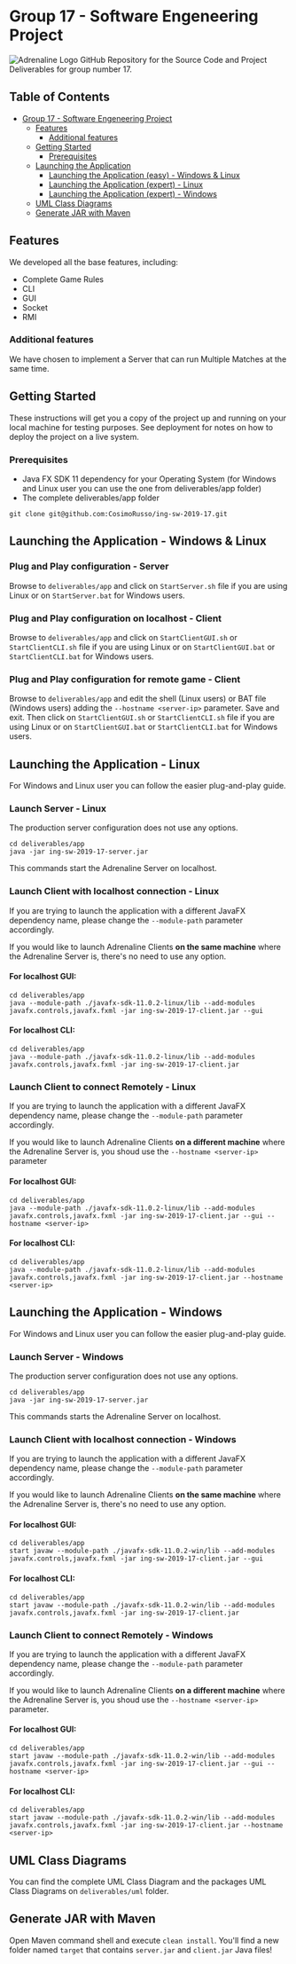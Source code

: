 
# Group 17 - Software Engeneering Project
![Adrenaline Logo](https://i.imgur.com/qTDyecy.png)
GitHub Repository for the Source Code and Project Deliverables for group number 17.
## Table of Contents
- [Group 17 - Software Engeneering Project](#group-17---software-engeneering-project)
  * [Features](#features)
    + [Additional features](#additional-features)
  * [Getting Started](#getting-started)
    + [Prerequisites](#prerequisites)
  * [Launching the Application](#launching-the-application---windows--linux)
    + [Launching the Application (easy) - Windows & Linux](#launching-the-application---windows--linux)
    + [Launching the Application (expert) - Linux](#launching-the-application---linux)
    + [Launching the Application (expert) - Windows](#launching-the-application---windows)
  * [UML Class Diagrams](#uml-class-diagrams)
  * [Generate JAR with Maven](#generate-jar-with-maven)


## Features

We developed all the base features, including:
- Complete Game Rules
- CLI
- GUI
- Socket
- RMI

### Additional features

We have chosen to implement a Server that can run Multiple Matches at the same time.

## Getting Started

These instructions will get you a copy of the project up and running on your local machine for testing purposes. See deployment for notes on how to deploy the project on a live system.

### Prerequisites

- Java FX SDK 11 dependency for your Operating System (for Windows and Linux user you can use the one from deliverables/app folder)
- The complete deliverables/app folder

```
git clone git@github.com:CosimoRusso/ing-sw-2019-17.git
```
## Launching the Application - Windows & Linux
### Plug and Play configuration - Server
Browse to `deliverables/app`  and click on `StartServer.sh` file if you are using Linux or on  `StartServer.bat` for Windows users.

### Plug and Play configuration on localhost - Client
Browse to `deliverables/app`  and click on `StartClientGUI.sh` or `StartClientCLI.sh` file if you are using Linux or on  `StartClientGUI.bat` or `StartClientCLI.bat` for Windows users.
### Plug and Play configuration for remote game - Client
Browse to `deliverables/app`  and edit the shell (Linux users) or BAT file (Windows users) adding the  `--hostname <server-ip>` parameter. Save and exit.
Then click on `StartClientGUI.sh` or `StartClientCLI.sh` file if you are using Linux or on  `StartClientGUI.bat` or `StartClientCLI.bat` for Windows users.


## Launching the Application - Linux
For Windows and Linux user you can follow the easier plug-and-play guide. 
### Launch Server - Linux
The production server configuration does not use any options.

```
cd deliverables/app
java -jar ing-sw-2019-17-server.jar
```

This commands start the Adrenaline Server on localhost.

### Launch Client with localhost connection - Linux

If you are trying to launch the application with a different JavaFX dependency name, please change the `--module-path` parameter accordingly.

If you would like to launch Adrenaline Clients **on the same machine** where the Adrenaline Server is, there's no need to use any option.
#### For localhost GUI:
```
cd deliverables/app
java --module-path ./javafx-sdk-11.0.2-linux/lib --add-modules javafx.controls,javafx.fxml -jar ing-sw-2019-17-client.jar --gui
```
#### For localhost CLI:
```
cd deliverables/app
java --module-path ./javafx-sdk-11.0.2-linux/lib --add-modules javafx.controls,javafx.fxml -jar ing-sw-2019-17-client.jar
```  

### Launch Client to connect Remotely - Linux

If you are trying to launch the application with a different JavaFX dependency name, please change the `--module-path` parameter accordingly.

If you would like to launch Adrenaline Clients **on a different machine** where the Adrenaline Server is, you shoud use the `--hostname <server-ip>` parameter
#### For localhost GUI:
```
cd deliverables/app
java --module-path ./javafx-sdk-11.0.2-linux/lib --add-modules javafx.controls,javafx.fxml -jar ing-sw-2019-17-client.jar --gui --hostname <server-ip>
```
#### For localhost CLI:
```
cd deliverables/app
java --module-path ./javafx-sdk-11.0.2-linux/lib --add-modules javafx.controls,javafx.fxml -jar ing-sw-2019-17-client.jar --hostname <server-ip>
```  
## Launching the Application - Windows
For Windows and Linux user you can follow the easier plug-and-play guide. 
### Launch Server - Windows
The production server configuration does not use any options.

```
cd deliverables/app
java -jar ing-sw-2019-17-server.jar
```

This commands starts the Adrenaline Server on localhost.

### Launch Client with localhost connection - Windows

If you are trying to launch the application with a different JavaFX dependency name, please change the `--module-path` parameter accordingly.

If you would like to launch Adrenaline Clients **on the same machine** where the Adrenaline Server is, there's no need to use any option.
#### For localhost GUI:
```
cd deliverables/app
start javaw --module-path ./javafx-sdk-11.0.2-win/lib --add-modules javafx.controls,javafx.fxml -jar ing-sw-2019-17-client.jar --gui
```
#### For localhost CLI:
```
cd deliverables/app
start javaw --module-path ./javafx-sdk-11.0.2-win/lib --add-modules javafx.controls,javafx.fxml -jar ing-sw-2019-17-client.jar
```  

### Launch Client to connect Remotely - Windows

If you are trying to launch the application with a different JavaFX dependency name, please change the `--module-path` parameter accordingly.

If you would like to launch Adrenaline Clients **on a different machine** where the Adrenaline Server is, you shoud use the `--hostname <server-ip>` parameter.
#### For localhost GUI:
```
cd deliverables/app
start javaw --module-path ./javafx-sdk-11.0.2-win/lib --add-modules javafx.controls,javafx.fxml -jar ing-sw-2019-17-client.jar --gui --hostname <server-ip>
```
#### For localhost CLI:
```
cd deliverables/app
start javaw --module-path ./javafx-sdk-11.0.2-win/lib --add-modules javafx.controls,javafx.fxml -jar ing-sw-2019-17-client.jar --hostname <server-ip>
```  
## UML Class Diagrams
You can find the complete UML Class Diagram and the packages UML Class Diagrams on `deliverables/uml` folder.
## Generate JAR with Maven
Open Maven command shell and execute `clean install`. You'll find a new folder named `target` that contains `server.jar` and `client.jar` Java files!

